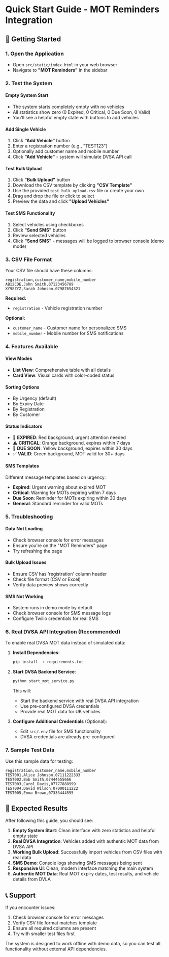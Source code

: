 # Quick Start Guide - MOT Reminders Integration

## 🚀 Getting Started

### 1. Open the Application
- Open `src/static/index.html` in your web browser
- Navigate to **"MOT Reminders"** in the sidebar

### 2. Test the System

#### **Empty System Start**
- The system starts completely empty with no vehicles
- All statistics show zero (0 Expired, 0 Critical, 0 Due Soon, 0 Valid)
- You'll see a helpful empty state with buttons to add vehicles

#### **Add Single Vehicle**
1. Click **"Add Vehicle"** button
2. Enter a registration number (e.g., "TEST123")
3. Optionally add customer name and mobile number
4. Click **"Add Vehicle"** - system will simulate DVSA API call

#### **Test Bulk Upload**
1. Click **"Bulk Upload"** button
2. Download the CSV template by clicking **"CSV Template"**
3. Use the provided `test_bulk_upload.csv` file or create your own
4. Drag and drop the file or click to select
5. Preview the data and click **"Upload Vehicles"**

#### **Test SMS Functionality**
1. Select vehicles using checkboxes
2. Click **"Send SMS"** button
3. Review selected vehicles
4. Click **"Send SMS"** - messages will be logged to browser console (demo mode)

### 3. CSV File Format

Your CSV file should have these columns:
```csv
registration,customer_name,mobile_number
AB12CDE,John Smith,07123456789
XY98ZYZ,Sarah Johnson,07987654321
```

**Required:**
- `registration` - Vehicle registration number

**Optional:**
- `customer_name` - Customer name for personalized SMS
- `mobile_number` - Mobile number for SMS notifications

### 4. Features Available

#### **View Modes**
- **List View**: Comprehensive table with all details
- **Card View**: Visual cards with color-coded status

#### **Sorting Options**
- By Urgency (default)
- By Expiry Date
- By Registration
- By Customer

#### **Status Indicators**
- 🚨 **EXPIRED**: Red background, urgent attention needed
- ⚠️ **CRITICAL**: Orange background, expires within 7 days
- 📅 **DUE SOON**: Yellow background, expires within 30 days
- ✅ **VALID**: Green background, MOT valid for 30+ days

#### **SMS Templates**
Different message templates based on urgency:
- **Expired**: Urgent warning about expired MOT
- **Critical**: Warning for MOTs expiring within 7 days
- **Due Soon**: Reminder for MOTs expiring within 30 days
- **General**: Standard reminder for valid MOTs

### 5. Troubleshooting

#### **Data Not Loading**
- Check browser console for error messages
- Ensure you're on the "MOT Reminders" page
- Try refreshing the page

#### **Bulk Upload Issues**
- Ensure CSV has 'registration' column header
- Check file format (CSV or Excel)
- Verify data preview shows correctly

#### **SMS Not Working**
- System runs in demo mode by default
- Check browser console for SMS message logs
- Configure Twilio credentials for real SMS

### 6. Real DVSA API Integration (Recommended)

To enable real DVSA MOT data instead of simulated data:

1. **Install Dependencies**:
   ```bash
   pip install -r requirements.txt
   ```

2. **Start DVSA Backend Service**:
   ```bash
   python start_mot_service.py
   ```
   This will:
   - Start the backend service with real DVSA API integration
   - Use pre-configured DVSA credentials
   - Provide real MOT data for UK vehicles

3. **Configure Additional Credentials** (Optional):
   - Edit `src/.env` file for SMS functionality
   - DVSA credentials are already pre-configured

### 7. Sample Test Data

Use this sample data for testing:

```csv
registration,customer_name,mobile_number
TEST001,Alice Johnson,07111222333
TEST002,Bob Smith,07444555666
TEST003,Carol Davis,07777888999
TEST004,David Wilson,07000111222
TEST005,Emma Brown,07333444555
```

## 🎯 Expected Results

After following this guide, you should see:

1. **Empty System Start**: Clean interface with zero statistics and helpful empty state
2. **Real DVSA Integration**: Vehicles added with authentic MOT data from DVSA API
3. **Working Bulk Upload**: Successfully import vehicles from CSV files with real data
4. **SMS Demo**: Console logs showing SMS messages being sent
5. **Responsive UI**: Clean, modern interface matching the main system
6. **Authentic MOT Data**: Real MOT expiry dates, test results, and vehicle details from DVLA

## 📞 Support

If you encounter issues:
1. Check browser console for error messages
2. Verify CSV file format matches template
3. Ensure all required columns are present
4. Try with smaller test files first

The system is designed to work offline with demo data, so you can test all functionality without external API dependencies.
